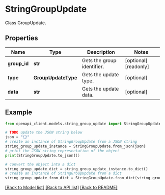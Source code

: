 # StringGroupUpdate

Class GroupUpdate.

## Properties

Name | Type | Description | Notes
------------ | ------------- | ------------- | -------------
**group_id** | **str** | Gets the group identifier. | [optional] [readonly] 
**type** | [**GroupUpdateType**](GroupUpdateType.md) | Gets the update type. | [optional] 
**data** | **str** | Gets the update data. | [optional] 

## Example

```python
from openapi_client.models.string_group_update import StringGroupUpdate

# TODO update the JSON string below
json = "{}"
# create an instance of StringGroupUpdate from a JSON string
string_group_update_instance = StringGroupUpdate.from_json(json)
# print the JSON string representation of the object
print(StringGroupUpdate.to_json())

# convert the object into a dict
string_group_update_dict = string_group_update_instance.to_dict()
# create an instance of StringGroupUpdate from a dict
string_group_update_from_dict = StringGroupUpdate.from_dict(string_group_update_dict)
```
[[Back to Model list]](../README.md#documentation-for-models) [[Back to API list]](../README.md#documentation-for-api-endpoints) [[Back to README]](../README.md)


